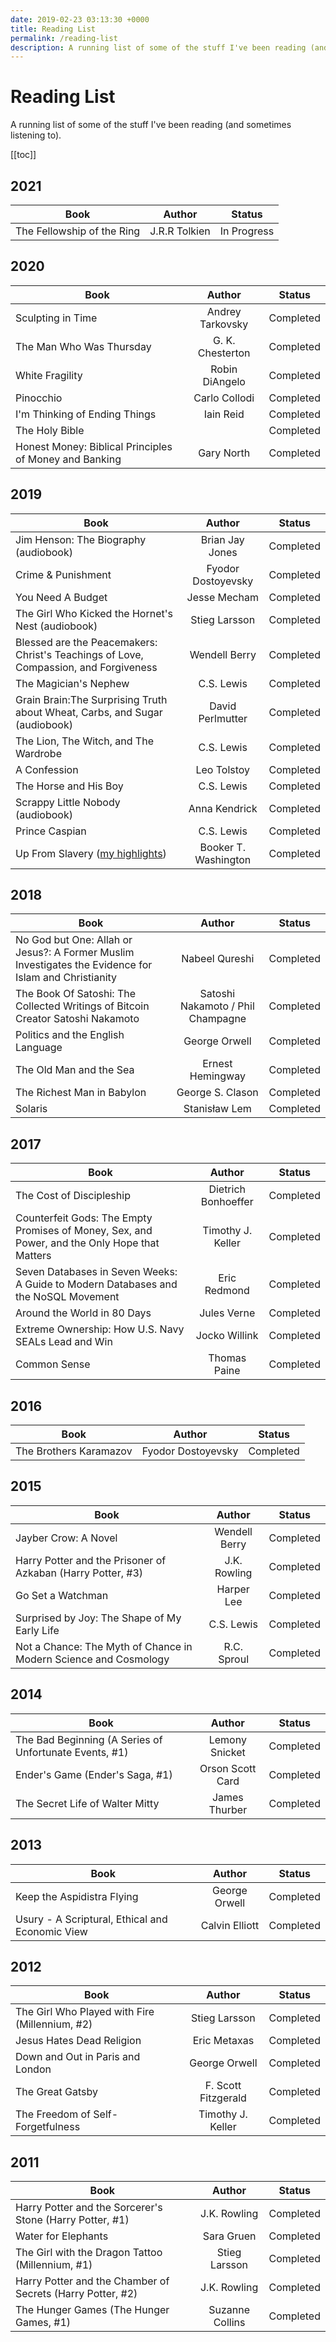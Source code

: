 ```yaml
---
date: 2019-02-23 03:13:30 +0000
title: Reading List
permalink: /reading-list
description: A running list of some of the stuff I've been reading (and sometimes listening to).
---
```


# Reading List

A running list of some of the stuff I've been reading (and sometimes listening to).

[[toc]]

## 2021

| Book                       |    Author     |   Status    |
| -------------------------- | :-----------: | :---------: |
| The Fellowship of the Ring | J.R.R Tolkien | In Progress |

## 2020

| Book                                                   |      Author      |  Status   |
| ------------------------------------------------------ | :--------------: | :-------: |
| Sculpting in Time                                      | Andrey Tarkovsky | Completed |
| The Man Who Was Thursday                               | G. K. Chesterton | Completed |
| White Fragility                                        |  Robin DiAngelo  | Completed |
| Pinocchio                                              |  Carlo Collodi   | Completed |
| I'm Thinking of Ending Things                          |    Iain Reid     | Completed |
| The Holy Bible                                         |                  | Completed |
| Honest Money: Biblical Principles of Money and Banking |    Gary North    | Completed |

## 2019

| Book                                                                                 |        Author        |  Status   |
| ------------------------------------------------------------------------------------ | :------------------: | :-------: |
| Jim Henson: The Biography (audiobook)                                                |   Brian Jay Jones    | Completed |
| Crime & Punishment                                                                   |  Fyodor Dostoyevsky  | Completed |
| You Need A Budget                                                                    |     Jesse Mecham     | Completed |
| The Girl Who Kicked the Hornet's Nest (audiobook)                                    |    Stieg Larsson     | Completed |
| Blessed are the Peacemakers: Christ's Teachings of Love, Compassion, and Forgiveness |    Wendell Berry     | Completed |
| The Magician's Nephew                                                                |      C.S. Lewis      | Completed |
| Grain Brain:The Surprising Truth about Wheat, Carbs, and Sugar (audiobook)           |   David Perlmutter   | Completed |
| The Lion, The Witch, and The Wardrobe                                                |      C.S. Lewis      | Completed |
| A Confession                                                                         |     Leo Tolstoy      | Completed |
| The Horse and His Boy                                                                |      C.S. Lewis      | Completed |
| Scrappy Little Nobody (audiobook)                                                    |    Anna Kendrick     | Completed |
| Prince Caspian                                                                       |      C.S. Lewis      | Completed |
| Up From Slavery ([my highlights](/reading/my-notes/up-from-slavery))                 | Booker T. Washington | Completed |

## 2018

| Book                                                                                                  |              Author               |  Status   |
| ----------------------------------------------------------------------------------------------------- | :-------------------------------: | :-------: |
| No God but One: Allah or Jesus?: A Former Muslim Investigates the Evidence for Islam and Christianity |          Nabeel Qureshi           | Completed |
| The Book Of Satoshi: The Collected Writings of Bitcoin Creator Satoshi Nakamoto                       | Satoshi Nakamoto / Phil Champagne | Completed |
| Politics and the English Language                                                                     |           George Orwell           | Completed |
| The Old Man and the Sea                                                                               |         Ernest Hemingway          | Completed |
| The Richest Man in Babylon                                                                            |         George S. Clason          | Completed |
| Solaris                                                                                               |           Stanisław Lem           | Completed |

## 2017

| Book                                                                                          |       Author        |  Status   |
| --------------------------------------------------------------------------------------------- | :-----------------: | :-------: |
| The Cost of Discipleship                                                                      | Dietrich Bonhoeffer | Completed |
| Counterfeit Gods: The Empty Promises of Money, Sex, and Power, and the Only Hope that Matters |  Timothy J. Keller  | Completed |
| Seven Databases in Seven Weeks: A Guide to Modern Databases and the NoSQL Movement            |    Eric Redmond     | Completed |
| Around the World in 80 Days                                                                   |     Jules Verne     | Completed |
| Extreme Ownership: How U.S. Navy SEALs Lead and Win                                           |    Jocko Willink    | Completed |
| Common Sense                                                                                  |    Thomas Paine     | Completed |

## 2016

| Book                   |       Author       |  Status   |
| ---------------------- | :----------------: | :-------: |
| The Brothers Karamazov | Fyodor Dostoyevsky | Completed |

## 2015

| Book                                                             |    Author     |  Status   |
| ---------------------------------------------------------------- | :-----------: | :-------: |
| Jayber Crow: A Novel                                             | Wendell Berry | Completed |
| Harry Potter and the Prisoner of Azkaban (Harry Potter, #3)      | J.K. Rowling  | Completed |
| Go Set a Watchman                                                |  Harper Lee   | Completed |
| Surprised by Joy: The Shape of My Early Life                     |  C.S. Lewis   | Completed |
| Not a Chance: The Myth of Chance in Modern Science and Cosmology |  R.C. Sproul  | Completed |

## 2014

| Book                                                   |      Author      |  Status   |
| ------------------------------------------------------ | :--------------: | :-------: |
| The Bad Beginning (A Series of Unfortunate Events, #1) |  Lemony Snicket  | Completed |
| Ender's Game (Ender's Saga, #1)                        | Orson Scott Card | Completed |
| The Secret Life of Walter Mitty                        |  James Thurber   | Completed |

## 2013

| Book                                            |     Author     |  Status   |
| ----------------------------------------------- | :------------: | :-------: |
| Keep the Aspidistra Flying                      | George Orwell  | Completed |
| Usury - A Scriptural, Ethical and Economic View | Calvin Elliott | Completed |

## 2012

| Book                                           |       Author        |  Status   |
| ---------------------------------------------- | :-----------------: | :-------: |
| The Girl Who Played with Fire (Millennium, #2) |    Stieg Larsson    | Completed |
| Jesus Hates Dead Religion                      |    Eric Metaxas     | Completed |
| Down and Out in Paris and London               |    George Orwell    | Completed |
| The Great Gatsby                               | F. Scott Fitzgerald | Completed |
| The Freedom of Self-Forgetfulness              |  Timothy J. Keller  | Completed |

## 2011

| Book                                                       |     Author      |  Status   |
| ---------------------------------------------------------- | :-------------: | :-------: |
| Harry Potter and the Sorcerer's Stone (Harry Potter, #1)   |  J.K. Rowling   | Completed |
| Water for Elephants                                        |   Sara Gruen    | Completed |
| The Girl with the Dragon Tattoo (Millennium, #1)           |  Stieg Larsson  | Completed |
| Harry Potter and the Chamber of Secrets (Harry Potter, #2) |  J.K. Rowling   | Completed |
| The Hunger Games (The Hunger Games, #1)                    | Suzanne Collins | Completed |
